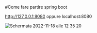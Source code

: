 
#Come fare partire spring boot 

http://127.0.0.1:8080
oppure 
localhost:8080

![Schermata 2022-11-18 alle 12 35 20](https://user-images.githubusercontent.com/98833112/202696491-9c7b8238-beb5-4570-a360-dbb4b2faefc7.png)
